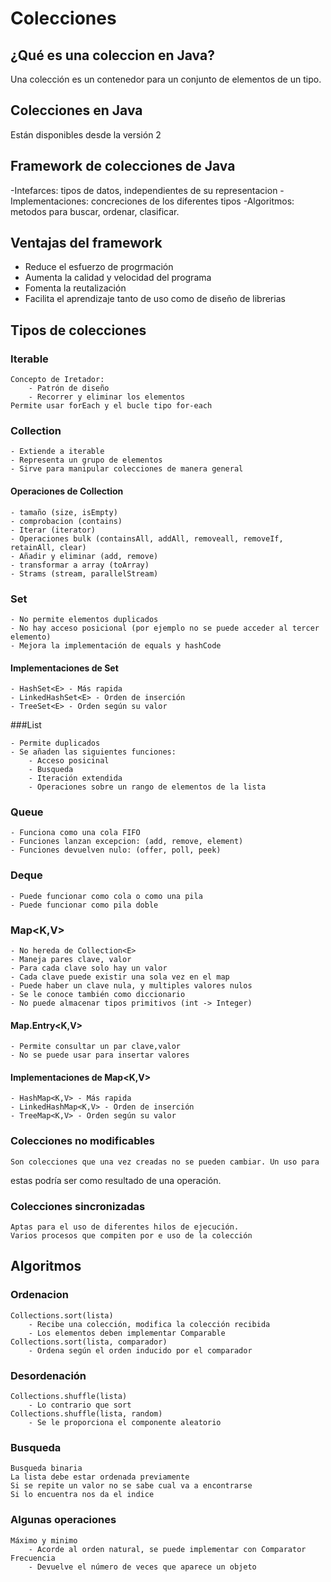 # Colecciones

## ¿Qué es una coleccion en Java?

Una colección es un contenedor para un conjunto de elementos de un tipo.

## Colecciones en Java

Están disponibles desde la versión 2

## Framework de colecciones de Java

-Intefarces: tipos de datos, independientes de su representacion
-Implementaciones: concreciones de los diferentes tipos
-Algoritmos: metodos para buscar, ordenar, clasificar.

## Ventajas del framework

- Reduce el esfuerzo de progrmación
- Aumenta la calidad y velocidad del programa
- Fomenta la reutalización
- Facilita el aprendizaje tanto de uso como de diseño de librerias

## Tipos de colecciones

### Iterable<E>

	Concepto de Iretador: 
		- Patrón de diseño
		- Recorrer y eliminar los elementos
	Permite usar forEach y el bucle tipo for-each

### Collection<E>

	- Extiende a iterable
	- Representa un grupo de elementos
	- Sirve para manipular colecciones de manera general

#### Operaciones de Collection

	- tamaño (size, isEmpty)
	- comprobacion (contains)
	- Iterar (iterator)
	- Operaciones bulk (containsAll, addAll, removeall, removeIf, retainAll, clear)
	- Añadir y eliminar (add, remove)
	- transformar a array (toArray)
	- Strams (stream, parallelStream)

### Set<E>

	- No permite elementos duplicados
	- No hay acceso posicional (por ejemplo no se puede acceder al tercer elemento)
	- Mejora la implementación de equals y hashCode

#### Implementaciones de Set<E>

	- HashSet<E> - Más rapida
	- LinkedHashSet<E> - Orden de inserción
	- TreeSet<E> - Orden según su valor

###List<E>

	- Permite duplicados
	- Se añaden las siguientes funciones:
		- Acceso posicinal
		- Busqueda
		- Iteración extendida
		- Operaciones sobre un rango de elementos de la lista

### Queue <E>

	- Funciona como una cola FIFO
	- Funciones lanzan excepcion: (add, remove, element)
	- Funciones devuelven nulo: (offer, poll, peek)

### Deque <E>

	- Puede funcionar como cola o como una pila
	- Puede funcionar como pila doble

### Map<K,V>

	- No hereda de Collection<E>
	- Maneja pares clave, valor
	- Para cada clave solo hay un valor
	- Cada clave puede existir una sola vez en el map
	- Puede haber un clave nula, y multiples valores nulos
	- Se le conoce también como diccionario
	- No puede almacenar tipos primitivos (int -> Integer)

#### Map.Entry<K,V>

	- Permite consultar un par clave,valor
	- No se puede usar para insertar valores

#### Implementaciones de Map<K,V>

	- HashMap<K,V> - Más rapida
	- LinkedHashMap<K,V> - Orden de inserción
	- TreeMap<K,V> - Orden según su valor

### Colecciones no modificables

	Son colecciones que una vez creadas no se pueden cambiar. Un uso para
estas podría ser como resultado de una operación.

### Colecciones sincronizadas

	Aptas para el uso de diferentes hilos de ejecución.
	Varios procesos que compiten por e uso de la colección

## Algoritmos

### Ordenacion

	Collections.sort(lista)
		- Recibe una colección, modifica la colección recibida
		- Los elementos deben implementar Comparable
	Collections.sort(lista, comparador)
		- Ordena según el orden inducido por el comparador

### Desordenación

	Collections.shuffle(lista)
		- Lo contrario que sort
	Collections.shuffle(lista, random)
		- Se le proporciona el componente aleatorio

### Busqueda
	
	Busqueda binaria
	La lista debe estar ordenada previamente
	Si se repite un valor no se sabe cual va a encontrarse
	Si lo encuentra nos da el indice

### Algunas operaciones
	
	Máximo y minimo
		- Acorde al orden natural, se puede implementar con Comparator
	Frecuencia
		- Devuelve el número de veces que aparece un objeto
